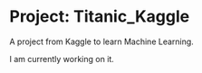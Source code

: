 # Project: Titanic_Kaggle

A project from Kaggle to learn Machine Learning.

I am currently working on it.
